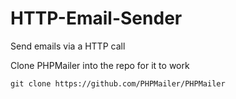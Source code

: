 # HTTP-Email-Sender
Send emails via a HTTP call

Clone PHPMailer into the repo for it to work
```
git clone https://github.com/PHPMailer/PHPMailer
```
